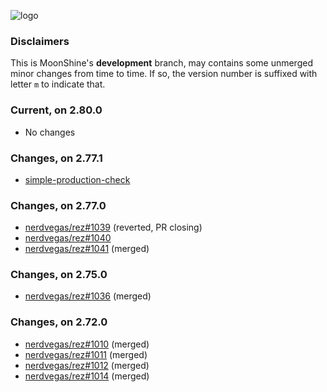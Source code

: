 

![logo](media/rez_banner_256.png)

### Disclaimers

This is MoonShine's **development** branch, may contains some unmerged minor changes from time to time. If so, the version number is suffixed with letter `m` to indicate that.


### Current, on 2.80.0

* No changes


### Changes, on 2.77.1

* [simple-production-check](https://github.com/davidlatwe/rez/tree/simple-production-check)


### Changes, on 2.77.0

* [nerdvegas/rez#1039](https://github.com/nerdvegas/rez/pull/1039) (reverted, PR closing)
* [nerdvegas/rez#1040](https://github.com/nerdvegas/rez/pull/1040)
* [nerdvegas/rez#1041](https://github.com/nerdvegas/rez/pull/1041) (merged)


### Changes, on 2.75.0

* [nerdvegas/rez#1036](https://github.com/nerdvegas/rez/pull/1036) (merged)


### Changes, on 2.72.0

* [nerdvegas/rez#1010](https://github.com/nerdvegas/rez/pull/1010) (merged)
* [nerdvegas/rez#1011](https://github.com/nerdvegas/rez/pull/1011) (merged)
* [nerdvegas/rez#1012](https://github.com/nerdvegas/rez/pull/1012) (merged)
* [nerdvegas/rez#1014](https://github.com/nerdvegas/rez/pull/1014) (merged)
